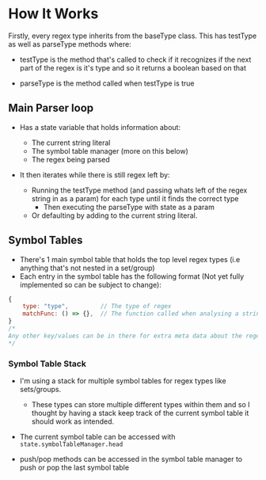 # How It Works

Firstly, every regex type inherits from the baseType class. This has testType as well as parseType methods where:

-   testType is the method that's called to check if it recognizes if the next part of the regex is it's type and so it returns a boolean based on that

-   parseType is the method called when testType is true

## Main Parser loop

-   Has a state variable that holds information about:

    -   The current string literal
    -   The symbol table manager (more on this below)
    -   The regex being parsed

-   It then iterates while there is still regex left by:
    -   Running the testType method (and passing whats left of the regex string in as a param) for each type until it finds the correct type
        -   Then executing the parseType with state as a param
    -   Or defaulting by adding to the current string literal.

## Symbol Tables

-   There's 1 main symbol table that holds the top level regex types (i.e anything that's not nested in a set/group)
-   Each entry in the symbol table has the following format (Not yet fully implemented so can be subject to change):

```javascript
{
    type: "type",         // The type of regex
    matchFunc: () => {},  // The function called when analysing a string for the regex that gets passed this whole object
}
/*
Any other key/values can be in there for extra meta data about the regex
*/
```

### Symbol Table Stack

-   I'm using a stack for multiple symbol tables for regex types like sets/groups.

    -   These types can store multiple different types within them and so I thought by having a stack keep track of the current symbol table it should work as intended.

-   The current symbol table can be accessed with `state.symbolTableManager.head`
-   push/pop methods can be accessed in the symbol table manager to push or pop the last symbol table
